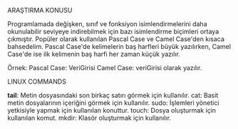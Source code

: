 ARAŞTIRMA KONUSU

Programlamada değişken, sınıf ve fonksiyon isimlendirmelerini daha okunulabilir seviyeye indirebilmek için bazı isimlendirme biçimleri ortaya çıkmıştır. Popüler olarak kullanılan Pascal Case ve Camel Case'den kısaca bahsedelim. Pascal Case'de kelimelerin baş harfleri büyük yazılırken, Camel Case'de ise ilk kelimenin baş harfi her zaman küçük yazılır. 

Örnek:
Pascal Case: VeriGirisi
Camel Case: veriGirisi olarak yazılır.

LINUX COMMANDS

<b>tail</b>: Metin dosyasındaki son birkaç satırı görmek için kullanılır.
cat: Basit metin dosyalarının içeriğini görmek için kullanılır.
sudo: İşlemleri yönetici yetkisiyle yapmak için kullanılan konuttur.
touch: Dosya oluşturmak için kullanılan komut.
mkdir: Klasör oluşturmak için kullanılır.
